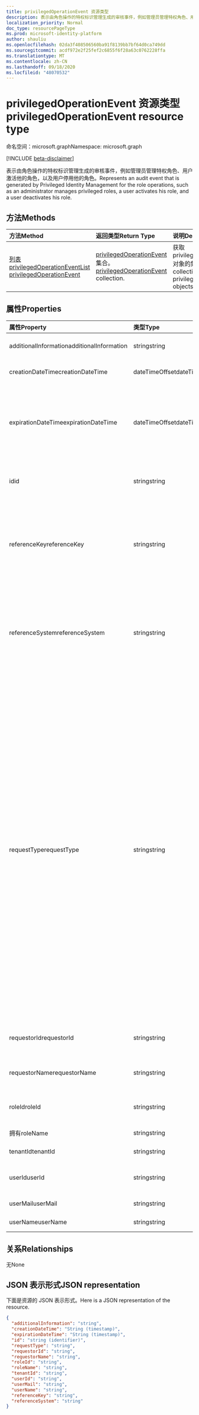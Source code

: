 ```yaml
---
title: privilegedOperationEvent 资源类型
description: 表示由角色操作的特权标识管理生成的审核事件，例如管理员管理特权角色、用户激活他的角色，以及用户停用他的角色。
localization_priority: Normal
doc_type: resourcePageType
ms.prod: microsoft-identity-platform
author: shauliu
ms.openlocfilehash: 02da3f408506560ba91f8139bb7bf64d0ca749dd
ms.sourcegitcommit: acdf972e2f25fef2c6855f6f28a63c0762228ffa
ms.translationtype: MT
ms.contentlocale: zh-CN
ms.lasthandoff: 09/18/2020
ms.locfileid: "48070532"
---
```

# <a name="privilegedoperationevent-resource-type"></a><span data-ttu-id="1c9ec-103">privilegedOperationEvent 资源类型</span><span class="sxs-lookup"><span data-stu-id="1c9ec-103">privilegedOperationEvent resource type</span></span>

<span data-ttu-id="1c9ec-104">命名空间：microsoft.graph</span><span class="sxs-lookup"><span data-stu-id="1c9ec-104">Namespace: microsoft.graph</span></span>

[!INCLUDE [beta-disclaimer](../../includes/beta-disclaimer.md)]

<span data-ttu-id="1c9ec-105">表示由角色操作的特权标识管理生成的审核事件，例如管理员管理特权角色、用户激活他的角色，以及用户停用他的角色。</span><span class="sxs-lookup"><span data-stu-id="1c9ec-105">Represents an audit event that is generated by Privileged Identity Management for the role operations, such as an administrator manages privileged roles, a user activates his role, and a user deactivates his role.</span></span>


## <a name="methods"></a><span data-ttu-id="1c9ec-106">方法</span><span class="sxs-lookup"><span data-stu-id="1c9ec-106">Methods</span></span>

| <span data-ttu-id="1c9ec-107">方法</span><span class="sxs-lookup"><span data-stu-id="1c9ec-107">Method</span></span>           | <span data-ttu-id="1c9ec-108">返回类型</span><span class="sxs-lookup"><span data-stu-id="1c9ec-108">Return Type</span></span>    |<span data-ttu-id="1c9ec-109">说明</span><span class="sxs-lookup"><span data-stu-id="1c9ec-109">Description</span></span>|
|:---------------|:--------|:----------|
|[<span data-ttu-id="1c9ec-110">列表 privilegedOperationEvent</span><span class="sxs-lookup"><span data-stu-id="1c9ec-110">List privilegedOperationEvent</span></span>](../api/privilegedoperationevent-list.md) | <span data-ttu-id="1c9ec-111">[privilegedOperationEvent](privilegedoperationevent.md) 集合。</span><span class="sxs-lookup"><span data-stu-id="1c9ec-111">[privilegedOperationEvent](privilegedoperationevent.md) collection.</span></span> |<span data-ttu-id="1c9ec-112">获取 privilegedOperationEvent 对象的集合。</span><span class="sxs-lookup"><span data-stu-id="1c9ec-112">Get collection of privilegedOperationEvent objects.</span></span>|

## <a name="properties"></a><span data-ttu-id="1c9ec-113">属性</span><span class="sxs-lookup"><span data-stu-id="1c9ec-113">Properties</span></span>
| <span data-ttu-id="1c9ec-114">属性</span><span class="sxs-lookup"><span data-stu-id="1c9ec-114">Property</span></span>     | <span data-ttu-id="1c9ec-115">类型</span><span class="sxs-lookup"><span data-stu-id="1c9ec-115">Type</span></span>   |<span data-ttu-id="1c9ec-116">说明</span><span class="sxs-lookup"><span data-stu-id="1c9ec-116">Description</span></span>|
|:---------------|:--------|:----------|
|<span data-ttu-id="1c9ec-117">additionalInformation</span><span class="sxs-lookup"><span data-stu-id="1c9ec-117">additionalInformation</span></span>|<span data-ttu-id="1c9ec-118">string</span><span class="sxs-lookup"><span data-stu-id="1c9ec-118">string</span></span>|<span data-ttu-id="1c9ec-119">事件的详细人员可读信息。</span><span class="sxs-lookup"><span data-stu-id="1c9ec-119">Detailed human readable information for the event.</span></span>|
|<span data-ttu-id="1c9ec-120">creationDateTime</span><span class="sxs-lookup"><span data-stu-id="1c9ec-120">creationDateTime</span></span>|<span data-ttu-id="1c9ec-121">dateTimeOffset</span><span class="sxs-lookup"><span data-stu-id="1c9ec-121">dateTimeOffset</span></span>|<span data-ttu-id="1c9ec-122">指示创建事件的时间。</span><span class="sxs-lookup"><span data-stu-id="1c9ec-122">Indicates the time when the event is created.</span></span>|
|<span data-ttu-id="1c9ec-123">expirationDateTime</span><span class="sxs-lookup"><span data-stu-id="1c9ec-123">expirationDateTime</span></span>|<span data-ttu-id="1c9ec-124">dateTimeOffset</span><span class="sxs-lookup"><span data-stu-id="1c9ec-124">dateTimeOffset</span></span>|<span data-ttu-id="1c9ec-125">仅当 requestType 为 "Activate" 时才使用此方法，它指示角色激活的过期时间。</span><span class="sxs-lookup"><span data-stu-id="1c9ec-125">This is only used when the requestType is "Activate", and it indicates the expiration time for the role activation.</span></span>|
|<span data-ttu-id="1c9ec-126">id</span><span class="sxs-lookup"><span data-stu-id="1c9ec-126">id</span></span>|<span data-ttu-id="1c9ec-127">string</span><span class="sxs-lookup"><span data-stu-id="1c9ec-127">string</span></span>|<span data-ttu-id="1c9ec-128">PrivilegedOperationEvent 的唯一标识符。</span><span class="sxs-lookup"><span data-stu-id="1c9ec-128">The unique identifier for privilegedOperationEvent.</span></span> <span data-ttu-id="1c9ec-129">只读。</span><span class="sxs-lookup"><span data-stu-id="1c9ec-129">Read-only.</span></span>|
|<span data-ttu-id="1c9ec-130">referenceKey</span><span class="sxs-lookup"><span data-stu-id="1c9ec-130">referenceKey</span></span>|<span data-ttu-id="1c9ec-131">string</span><span class="sxs-lookup"><span data-stu-id="1c9ec-131">string</span></span>|<span data-ttu-id="1c9ec-132">角色激活期间的事件/请求票证编号。</span><span class="sxs-lookup"><span data-stu-id="1c9ec-132">Incident/Request ticket number during role activation.</span></span> <span data-ttu-id="1c9ec-133">仅当在角色激活期间提供了票证号时，才会显示该值。</span><span class="sxs-lookup"><span data-stu-id="1c9ec-133">The value is presented only if the ticket number is provided during role activation.</span></span>|
|<span data-ttu-id="1c9ec-134">referenceSystem</span><span class="sxs-lookup"><span data-stu-id="1c9ec-134">referenceSystem</span></span>|<span data-ttu-id="1c9ec-135">string</span><span class="sxs-lookup"><span data-stu-id="1c9ec-135">string</span></span>|<span data-ttu-id="1c9ec-136">在 tole 激活过程中提供的事件/请求票证发放系统。</span><span class="sxs-lookup"><span data-stu-id="1c9ec-136">Incident/Request ticketing system provided during tole activation.</span></span> <span data-ttu-id="1c9ec-137">仅当在角色激活过程中提供了票证系统时，才会显示该值。</span><span class="sxs-lookup"><span data-stu-id="1c9ec-137">The value is presented only if the ticket system is provided during role activation.</span></span>|
|<span data-ttu-id="1c9ec-138">requestType</span><span class="sxs-lookup"><span data-stu-id="1c9ec-138">requestType</span></span>|<span data-ttu-id="1c9ec-139">string</span><span class="sxs-lookup"><span data-stu-id="1c9ec-139">string</span></span>|<span data-ttu-id="1c9ec-140">请求操作类型。</span><span class="sxs-lookup"><span data-stu-id="1c9ec-140">The request operation type.</span></span> <span data-ttu-id="1c9ec-141">RequestType 值可以是： ```Assign``` (角色分配) 、 ```Activate``` (角色激活) 、 ```Unassign``` (删除角色分配) 、 ```Deactivate``` (角色停用) 、 ```ScanAlersNow``` (扫描安全警报) 、 ```DismissAlert``` (消除安全警报) 、 (修复安全警报问题) 、 (查看 Access 评审) 、 (创建访问审核) 、 () 更新访问评审 (， ```FixAlertItem``` ```AccessReview_Review``` ```AccessReview_Create``` ```AccessReview_Update``` 以及 ```AccessReview_Delete```) 删除访问评审。</span><span class="sxs-lookup"><span data-stu-id="1c9ec-141">The requestType value can be: ```Assign``` (role assignment), ```Activate``` (role activation), ```Unassign``` (remove role assignment), ```Deactivate``` (role deactivation), ```ScanAlersNow``` (scan security alerts), ```DismissAlert``` (dismiss security alert), ```FixAlertItem``` (fix a security alert issue), ```AccessReview_Review``` (review an Access Review), ```AccessReview_Create``` (create an Access Review), ```AccessReview_Update``` (update an Access Review), and ```AccessReview_Delete``` (delete an Access Review).</span></span>|
|<span data-ttu-id="1c9ec-142">requestorId</span><span class="sxs-lookup"><span data-stu-id="1c9ec-142">requestorId</span></span>|<span data-ttu-id="1c9ec-143">string</span><span class="sxs-lookup"><span data-stu-id="1c9ec-143">string</span></span>|<span data-ttu-id="1c9ec-144">启动操作的请求者的用户 id。</span><span class="sxs-lookup"><span data-stu-id="1c9ec-144">The user id of the requestor who initiates the operation.</span></span>|
|<span data-ttu-id="1c9ec-145">requestorName</span><span class="sxs-lookup"><span data-stu-id="1c9ec-145">requestorName</span></span>|<span data-ttu-id="1c9ec-146">string</span><span class="sxs-lookup"><span data-stu-id="1c9ec-146">string</span></span>|<span data-ttu-id="1c9ec-147">启动操作的请求者的用户名。</span><span class="sxs-lookup"><span data-stu-id="1c9ec-147">The user name of the requestor who initiates the operation.</span></span>|
|<span data-ttu-id="1c9ec-148">roleId</span><span class="sxs-lookup"><span data-stu-id="1c9ec-148">roleId</span></span>|<span data-ttu-id="1c9ec-149">string</span><span class="sxs-lookup"><span data-stu-id="1c9ec-149">string</span></span>|<span data-ttu-id="1c9ec-150">与操作关联的角色的 id。</span><span class="sxs-lookup"><span data-stu-id="1c9ec-150">The id of the role that is associated with the operation.</span></span>|
|<span data-ttu-id="1c9ec-151">拥有</span><span class="sxs-lookup"><span data-stu-id="1c9ec-151">roleName</span></span>|<span data-ttu-id="1c9ec-152">string</span><span class="sxs-lookup"><span data-stu-id="1c9ec-152">string</span></span>|<span data-ttu-id="1c9ec-153">角色的名称。</span><span class="sxs-lookup"><span data-stu-id="1c9ec-153">The name of the role.</span></span>|
|<span data-ttu-id="1c9ec-154">tenantId</span><span class="sxs-lookup"><span data-stu-id="1c9ec-154">tenantId</span></span>|<span data-ttu-id="1c9ec-155">string</span><span class="sxs-lookup"><span data-stu-id="1c9ec-155">string</span></span>|<span data-ttu-id="1c9ec-156">租户 (组织) id。</span><span class="sxs-lookup"><span data-stu-id="1c9ec-156">The tenant (organization) id.</span></span>|
|<span data-ttu-id="1c9ec-157">userId</span><span class="sxs-lookup"><span data-stu-id="1c9ec-157">userId</span></span>|<span data-ttu-id="1c9ec-158">string</span><span class="sxs-lookup"><span data-stu-id="1c9ec-158">string</span></span>|<span data-ttu-id="1c9ec-159">与操作关联的用户的 id。</span><span class="sxs-lookup"><span data-stu-id="1c9ec-159">The id of the user that is associated with the operation.</span></span>|
|<span data-ttu-id="1c9ec-160">userMail</span><span class="sxs-lookup"><span data-stu-id="1c9ec-160">userMail</span></span>|<span data-ttu-id="1c9ec-161">string</span><span class="sxs-lookup"><span data-stu-id="1c9ec-161">string</span></span>|<span data-ttu-id="1c9ec-162">用户的电子邮件。</span><span class="sxs-lookup"><span data-stu-id="1c9ec-162">The user's email.</span></span>|
|<span data-ttu-id="1c9ec-163">userName</span><span class="sxs-lookup"><span data-stu-id="1c9ec-163">userName</span></span>|<span data-ttu-id="1c9ec-164">string</span><span class="sxs-lookup"><span data-stu-id="1c9ec-164">string</span></span>|<span data-ttu-id="1c9ec-165">用户的显示名称。</span><span class="sxs-lookup"><span data-stu-id="1c9ec-165">The user's display name.</span></span>|

## <a name="relationships"></a><span data-ttu-id="1c9ec-166">关系</span><span class="sxs-lookup"><span data-stu-id="1c9ec-166">Relationships</span></span>
<span data-ttu-id="1c9ec-167">无</span><span class="sxs-lookup"><span data-stu-id="1c9ec-167">None</span></span>


## <a name="json-representation"></a><span data-ttu-id="1c9ec-168">JSON 表示形式</span><span class="sxs-lookup"><span data-stu-id="1c9ec-168">JSON representation</span></span>

<span data-ttu-id="1c9ec-169">下面是资源的 JSON 表示形式。</span><span class="sxs-lookup"><span data-stu-id="1c9ec-169">Here is a JSON representation of the resource.</span></span>

<!-- {
  "blockType": "resource",
  "optionalProperties": [

  ],
  "@odata.type": "microsoft.graph.privilegedOperationEvent"
}-->

```json
{
  "additionalInformation": "string",
  "creationDateTime": "String (timestamp)",
  "expirationDateTime": "String (timestamp)",
  "id": "string (identifier)",
  "requestType": "string",
  "requestorId": "string",
  "requestorName": "string",
  "roleId": "string",
  "roleName": "string",
  "tenantId": "string",
  "userId": "string",
  "userMail": "string",
  "userName": "string",
  "referenceKey": "string",
  "referenceSystem": "string"
}

```

<!-- uuid: 8fcb5dbc-d5aa-4681-8e31-b001d5168d79
2015-10-25 14:57:30 UTC -->
<!--
{
  "type": "#page.annotation",
  "description": "privilegedOperationEvent resource",
  "keywords": "",
  "section": "documentation",
  "tocPath": "",
  "suppressions": []
}
-->


